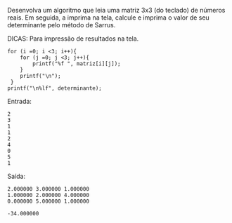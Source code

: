 Desenvolva um algoritmo que leia uma matriz 3x3 (do teclado) de números reais. Em seguida, a imprima na tela, calcule e imprima o valor de seu determinante pelo método de Sarrus.

DICAS: Para impressão de resultados na tela.

```
for (i =0; i <3; i++){
    for (j =0; j <3; j++){
        printf("%f ", matriz[i][j]);
    }
    printf("\n");
 }
printf("\n%lf", determinante);
```

Entrada:

```
2
3
1
1
2
4
0
5
1
```

Saída:

```
2.000000 3.000000 1.000000
1.000000 2.000000 4.000000
0.000000 5.000000 1.000000

-34.000000
```